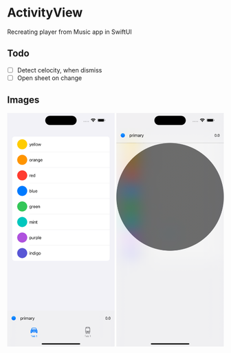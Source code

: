 # ActivityView
 Recreating player from Music app in SwiftUI

## Todo
- [ ] Detect celocity, when dismiss
- [ ] Open sheet on change

## Images
<img src="https://github.com/yidev0/ActivityView/blob/main/Screenshot1.png" alt="Screenshot of StackListCell inside a List" width="250" />
<img src="https://github.com/yidev0/ActivityView/blob/main/Screenshot2.png" alt="Screenshot of StackListCell inside a List" width="250" />


